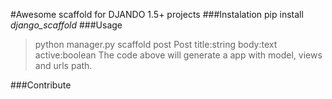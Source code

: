 #Awesome scaffold for DJANDO 1.5+ projects
###Instalation
pip install *django_scaffold*
###Usage
>python manager.py scaffold post Post title:string body:text
active:boolean
>The code above will generate a app with model, views and urls path.

###Contribute

